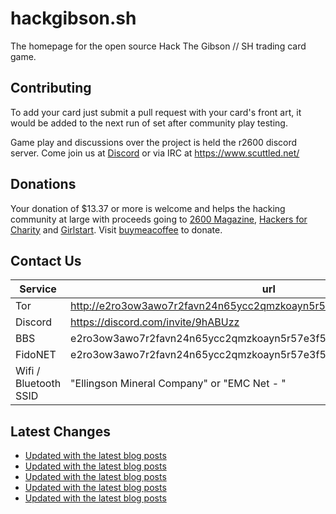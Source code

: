 # hackgibson.sh
The homepage for the open source Hack The Gibson // SH trading card game.


## Contributing

To add your card just submit a pull request with your card's front art, it would be added to the next run of set after community play testing.

Game play and discussions over the project is held the r2600 discord server. Come join us at [Discord](https://discord.com/invite/9hABUzz) or via IRC at https://www.scuttled.net/


## Donations

Your donation of $13.37 or more is welcome and helps the hacking community at large with proceeds going to [2600 Magazine](https://2600.com/), [Hackers for Charity](https://hackersforcharity.org) and [Girlstart](https://girlstart.org).  Visit [buymeacoffee](https://www.buymeacoffee.com/hackgibson.sh) to donate.


## Contact Us

Service | url
-|-
Tor | http://e2ro3ow3awo7r2favn24n65ycc2qmzkoayn5r57e3f56nvjwdcgg32ad.onion
Discord | https://discord.com/invite/9hABUzz
BBS | e2ro3ow3awo7r2favn24n65ycc2qmzkoayn5r57e3f56nvjwdcgg32ad.onion:23
FidoNET | e2ro3ow3awo7r2favn24n65ycc2qmzkoayn5r57e3f56nvjwdcgg32ad.onion:24554
Wifi / Bluetooth SSID | "Ellingson Mineral Company" or "EMC Net - <fidonet address>"

## Latest Changes
<!-- BLOG-POST-LIST:START -->
- [Updated with the latest blog posts](https://github.com/DFW2600/hackgibson.sh/commit/2c4e793071d0680b564b3d53f705ad55e0d4a395)
- [Updated with the latest blog posts](https://github.com/DFW2600/hackgibson.sh/commit/7d52a797f76796567cb85c26ab3f7594d57390fe)
- [Updated with the latest blog posts](https://github.com/DFW2600/hackgibson.sh/commit/53381a9ef3e4e9289de06d3f892132cebdb01dde)
- [Updated with the latest blog posts](https://github.com/DFW2600/hackgibson.sh/commit/beba380c8dcfa8697bd4a9b3557a5618bed6dc1c)
- [Updated with the latest blog posts](https://github.com/DFW2600/hackgibson.sh/commit/19604f3ee185d58233cce65266ae4617a2d6b6da)
<!-- BLOG-POST-LIST:END -->
